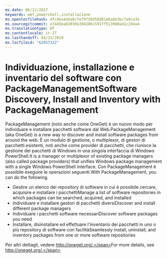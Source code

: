 ```yaml
---
ms.date: 06/12/2017
keywords: wmf,powershell,installazione
ms.openlocfilehash: dfc8ea4aba6cfe79f58d58d81e6abb3bcfa0ca3e
ms.sourcegitcommit: e7445ba8203da304286c591ff513900ad1c244a4
ms.translationtype: HT
ms.contentlocale: it-IT
ms.lasthandoff: 04/23/2019
ms.locfileid: "62057322"
---
```

# <a name="software-discovery-install-and-inventory-with-packagemanagement"></a><span data-ttu-id="fed37-102">Individuazione, installazione e inventario del software con PackageManagement</span><span class="sxs-lookup"><span data-stu-id="fed37-102">Software Discovery, Install and Inventory with PackageManagement</span></span>

<span data-ttu-id="fed37-103">PackageManagement (noto anche come OneGet) è un nuovo modo per individuare e installare pacchetti software dal Web.</span><span class="sxs-lookup"><span data-stu-id="fed37-103">PackageManagement (aka OneGet) is a new way to discover and install software packages from around the web.</span></span> <span data-ttu-id="fed37-104">È un modulo di gestione, o multiplexor, di gestori di pacchetti esistenti, noti anche come provider di pacchetti, che riunisce la gestione dei pacchetti di Windows in una singola interfaccia di Windows PowerShell.</span><span class="sxs-lookup"><span data-stu-id="fed37-104">It is a manager or multiplexor of existing package managers (also called package providers) that unifies Windows package management with a single Windows PowerShell interface.</span></span> <span data-ttu-id="fed37-105">Con PackageManagement è possibile eseguire le operazioni seguenti.</span><span class="sxs-lookup"><span data-stu-id="fed37-105">With PackageManagement, you can do the following.</span></span>

-   <span data-ttu-id="fed37-106">Gestire un elenco dei repository di software in cui è possibile cercare, acquisire e installare i pacchetti</span><span class="sxs-lookup"><span data-stu-id="fed37-106">Manage a list of software repositories in which packages can be searched, acquired, and installed</span></span>
-   <span data-ttu-id="fed37-107">Individuare e installare gestori di pacchetti diversi</span><span class="sxs-lookup"><span data-stu-id="fed37-107">Discover and install different package managers</span></span>
-   <span data-ttu-id="fed37-108">Individuare i pacchetti software necessari</span><span class="sxs-lookup"><span data-stu-id="fed37-108">Discover software packages you need</span></span>
-   <span data-ttu-id="fed37-109">Installare, disinstallare ed effettuare l'inventario dei pacchetti in uno o più repository di software con facilità</span><span class="sxs-lookup"><span data-stu-id="fed37-109">Seamlessly install, uninstall, and inventory packages from one or more software repositories</span></span>

<span data-ttu-id="fed37-110">Per altri dettagli, vedere http://oneget.org/.</span><span class="sxs-lookup"><span data-stu-id="fed37-110">For more details, see http://oneget.org/.</span></span>
